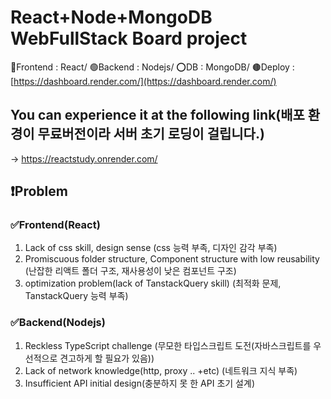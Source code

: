 # React+Node+MongoDB WebFullStack Board project
🔵Frontend : React/ 🟢Backend : Nodejs/ ⭕DB : MongoDB/ 🟤Deploy : [https://dashboard.render.com/](https://dashboard.render.com/)
## You can experience it at the following link(배포 환경이 무료버전이라 서버 초기 로딩이 걸립니다.)
-> https://reactstudy.onrender.com/
## ❗Problem
### ✅Frontend(React)
1. Lack of css skill, design sense (css 능력 부족, 디자인 감각 부족)
2. Promiscuous folder structure, Component structure with low reusability (난잡한 리액트 폴더 구조, 재사용성이 낮은 컴포넌트 구조)
3. optimization problem(lack of TanstackQuery skill) (최적화 문제, TanstackQuery 능력 부족)

### ✅Backend(Nodejs)
1. Reckless TypeScript challenge (무모한 타입스크립트 도전(자바스크립트를 우선적으로 견고하게 할 필요가 있음))
2. Lack of network knowledge(http, proxy .. +etc) (네트워크 지식 부족)
3. Insufficient API initial design(충분하지 못 한 API 초기 설계)

